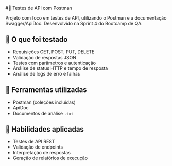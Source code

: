 #🔌 Testes de API com Postman

Projeto com foco em testes de API, utilizando o Postman e a documentação Swagger/ApiDoc. Desenvolvido na Sprint 4 do Bootcamp de QA.

## 📌 O que foi testado

- Requisições GET, POST, PUT, DELETE
- Validação de respostas JSON
- Testes com parâmetros e autenticação
- Análise de status HTTP e tempo de resposta
- Análise de logs de erro e falhas

## 🧪 Ferramentas utilizadas

- Postman (coleções incluídas)
- ApiDoc
- Documentos de análise `.txt`

## 🧠 Habilidades aplicadas

- Testes de API REST
- Validação de endpoints
- Interpretação de respostas
- Geração de relatórios de execução
